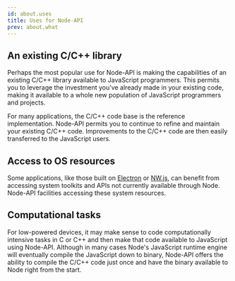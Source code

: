 ```yaml
---
id: about.uses
title: Uses for Node-API
prev: about.what
---
```


## An existing C/C++ library

Perhaps the most popular use for Node-API is making the capabilities of an existing C/C++ library available to JavaScript programmers. This permits you to leverage the investment you've already made in your existing code, making it available to a whole new population of JavaScript programmers and projects. 

For many applications, the C/C++ code base is the reference implementation. Node-API permits you to continue to refine and maintain your existing C/C++ code. Improvements to the C/C++ code are then easily transferred to the JavaScript users.  

## Access to OS resources

Some applications, like those built on [Electron](https://electronjs.org) or [NW.js](https://nwjs.io), can benefit from accessing system toolkits and APIs not currently available through Node. Node-API facilities accessing these system resources. 

## Computational tasks

For low-powered devices, it may make sense to code computationally intensive tasks in C or C++ and then make that code available to JavaScript using Node-API. Although in many cases Node's JavaScript runtime engine will eventually compile the JavaScript down to binary, Node-API offers the ability to compile the C/C++ code just once and have the binary available to Node right from the start. 